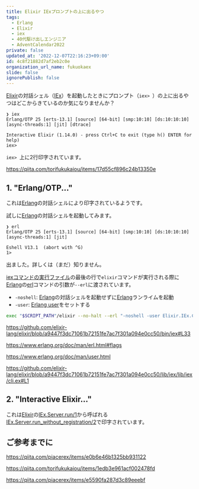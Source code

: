 ```yaml
---
title: Elixir IExプロンプトの上に出るやつ
tags:
  - Erlang
  - Elixir
  - iex
  - 40代駆け出しエンジニア
  - AdventCalendar2022
private: false
updated_at: '2022-12-07T22:16:23+09:00'
id: 4c8f21882d7af2eb2c0e
organization_url_name: fukuokaex
slide: false
ignorePublish: false
---
```

[Elixir]: https://elixir-lang.org/
[Erlang]: https://www.erlang.org/
[IEx]: https://elixirschool.com/ja/lessons/basics/basics/#%E5%AF%BE%E8%A9%B1%E3%83%A2%E3%83%BC%E3%83%89
[iexコマンドの実行ファイル]: https://github.com/elixir-lang/elixir/blob/main/bin/iex
[erl]: https://www.erlang.org/doc/man/erl.html
[Erlang user]: https://www.erlang.org/doc/man/user.html

[Elixir]の対話シェル（[IEx]）を起動したときにプロンプト（`iex> `）の上に出るやつはどこからきているのか気になりませんか？

```
❯ iex
Erlang/OTP 25 [erts-13.1] [source] [64-bit] [smp:10:10] [ds:10:10:10] [async-threads:1] [jit] [dtrace]

Interactive Elixir (1.14.0) - press Ctrl+C to exit (type h() ENTER for help)
iex>
```

`iex> `上に2行印字されています。

https://qiita.com/torifukukaiou/items/17d55cf896c24b13350e

## 1. "Erlang/OTP..."

これは[Erlang]の対話シェルにより印字されているようです。

試しに[Erlang]の対話シェルを起動してみます。

```
❯ erl
Erlang/OTP 25 [erts-13.1] [source] [64-bit] [smp:10:10] [ds:10:10:10] [async-threads:1] [jit]

Eshell V13.1  (abort with ^G)
1>
```

出ました。詳しくは（まだ）知りません。

[iexコマンドの実行ファイル]の最後の行で`elixir`コマンドが実行される際に[Erlang]の[erl]コマンドの引数が`--erl`に渡されています。

- `-noshell`: [Erlang]の対話シェルを起動せずに[Erlang]ランライムを起動
- `-user`: [Erlang user]をセットする　

```sh
exec "$SCRIPT_PATH"/elixir --no-halt --erl "-noshell -user Elixir.IEx.CLI" +iex "$@"
```

https://github.com/elixir-lang/elixir/blob/a9447f3dc71061b72151fe7ac7f301a094e0cc50/bin/iex#L33

https://www.erlang.org/doc/man/erl.html#flags

https://www.erlang.org/doc/man/user.html

https://github.com/elixir-lang/elixir/blob/a9447f3dc71061b72151fe7ac7f301a094e0cc50/lib/iex/lib/iex/cli.ex#L1

## 2. "Interactive Elixir..."

これは[Elixir]の[IEx.Server.run/1]から呼ばれる[IEx.Server.run_without_registration/2]で印字されています。

[IEx.Server.run/1]: https://hexdocs.pm/iex/IEx.Server.html#run/1
[IEx.Server.run_without_registration/2]: https://github.com/elixir-lang/elixir/blob/a9447f3dc71061b72151fe7ac7f301a094e0cc50/lib/iex/lib/iex/server.ex#L83

## ご参考までに

https://qiita.com/piacerex/items/e0b6e46b1325bb931122

https://qiita.com/torifukukaiou/items/1edb3e961acf002478fd

https://qiita.com/piacerex/items/e5590fa287d3c89eeebf
